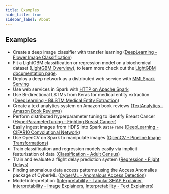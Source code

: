 ```yaml
---
title: Examples
hide_title: true
sidebar_label: About
---
```


## Examples

-   Create a deep image classifier with transfer learning ([DeepLearning - Flower Image Classification])
-   Fit a LightGBM classification or regression model on a biochemical dataset
    ([LightGBM Overview]), to learn more check out the [LightGBM documentation
    page](../features/lightgbm/about).
-   Deploy a deep network as a distributed web service with [MMLSpark
    Serving](../features/spark_serving/about)
-   Use web services in Spark with [HTTP on Apache Spark](../features/http/about)
-   Use Bi-directional LSTMs from Keras for medical entity extraction
    ([DeepLearning - BiLSTM Medical Entity Extraction])
-   Create a text analytics system on Amazon book reviews ([TextAnalytics - Amazon Book Reviews])
-   Perform distributed hyperparameter tuning to identify Breast Cancer
    ([HyperParameterTuning - Fighting Breast Cancer])
-   Easily ingest images from HDFS into Spark `DataFrame` ([DeepLearning - CIFAR10 Convolutional Network])
-   Use OpenCV on Spark to manipulate images ([OpenCV - Pipeline Image Transformations])
-   Train classification and regression models easily via implicit featurization
    of data ([Classification - Adult Census])
-   Train and evaluate a flight delay prediction system ([Regression - Flight Delays])
-   Finding anomalous data access patterns using the Access Anomalies package of CyberML ([CyberML - Anomalous Access Detection])
-   Model interpretation ([Interpretability - Tabular SHAP Explainer], [Interpretability - Image Explainers], [Interpretability - Text Explainers])


[Classification - Adult Census]: classification/Classification%20-%20Adult%20Census "Classification - Adult Census"

[Regression - Flight Delays]: regression/Regression%20-%20Flight%20Delays "Regression - Flight Delays"

[LightGBM Overview]: ../features/lightgbm/LightGBM%20-%20Overview "LightGBM Overview"

[TextAnalytics - Amazon Book Reviews]: text_analytics/TextAnalytics%20-%20Amazon%20Book%20Reviews "TextAnalytics - Amazon Book Reviews"

[HyperParameterTuning - Fighting Breast Cancer]: HyperParameterTuning%20-%20Fighting%20Breast%20Cancer "HyperParameterTuning - Fighting Breast Cancer"

[DeepLearning - CIFAR10 Convolutional Network]: deep_learning/DeepLearning%20-%20CIFAR10%20Convolutional%20Network "DeepLearning - CIFAR10 Convolutional Network"

[OpenCV - Pipeline Image Transformations]: OpenCV%20-%20Pipeline%20Image%20Transformations "OpenCV - Pipeline Image Transformations"

[DeepLearning - BiLSTM Medical Entity Extraction]: deep_learning/DeepLearning%20-%20BiLSTM%20Medical%20Entity%20Extraction "DeepLearning - BiLSTM Medical Entity Extraction"

[DeepLearning - Flower Image Classification]: deep_learning/DeepLearning%20-%20Flower%20Image%20Classification "DeepLearning - Flower Image Classification"

[CyberML - Anomalous Access Detection]: CyberML%20-%20Anomalous%20Access%20Detection "CyberML - Anomalous Access Detection"

[Interpretability - Tabular SHAP Explainer]: model_interpretability/Interpretability%20-%20Tabular%20SHAP%20explainer "Interpretability - Tabular SHAP Explainer"

[Interpretability - Image Explainers]: model_interpretability/Interpretability%20-%20Image%20Explainers "Interpretability - Image Explainers"

[Interpretability - Text Explainers]: model_interpretability/Interpretability%20-%20Text%20Explainers "Interpretability - Text Explainers"

